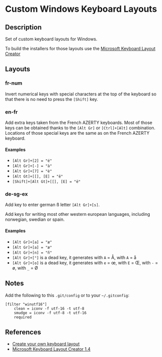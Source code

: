 # Custom Windows Keyboard Layouts

## Description

Set of custom keyboard layouts for Windows.

To build the installers for those layouts use the [Microsoft Keyboard Layout Creator][2]

## Layouts

### fr-num

Invert numerical keys with special characters at the top of the keyboard so that there is no need to press the `[Shift]` key.

### en-fr

Add extra keys taken from the French AZERTY keyboards.
Most of those keys can be obtained thanks to the `[Alt Gr]` or `[Ctrl]+[Alt]` combination.
Locations of those special keys are the same as on the French AZERTY keyboard.

#### Examples

- `[Alt Gr]+[2] = "é"`
- `[Alt Gr]+[-] = "à"`
- `[Alt Gr]+[7] = "è"`
- `[Alt Gt]+[[], [E] = "ê"`
- `[Shift]+[Alt Gt]+[[], [E] = "ë"`

### de-sg-ex

Add key to enter german ß letter `[Alt Gr]+[s]`. 

Add keys for writing most other western european languages, including norwegian, swedian or spain. 

#### Examples

- `[Alt Gr]+[a] = "æ"`
- `[Alt Gr]+[a] = "æ"`
- `[Alt Gr]+[n] = "ñ"`
- `[Alt Gr]+[°]` is a dead key, it generates with `A` = Å, with `A` = å
- `[Alt Gr]+[o]` is a dead key, it generates with `e` = œ, with `E` = Œ, with `-` = ø, with `_` = Ø

## Notes

Add the following to this `.git/config` or to your `~/.gitconfig`:

```
[filter "winutf16"]
	clean = iconv -f utf-16 -t utf-8
	smudge = iconv -f utf-8 -t utf-16
	required
```

## References

- [Create your own keyboard layout][1]
- [Microsoft Keyboard Layout Creator 1.4][2]

[1]: http://windows.microsoft.com/en-us/windows-vista/create-your-own-keyboard-layout
[2]: https://www.microsoft.com/en-us/download/details.aspx?id=22339
